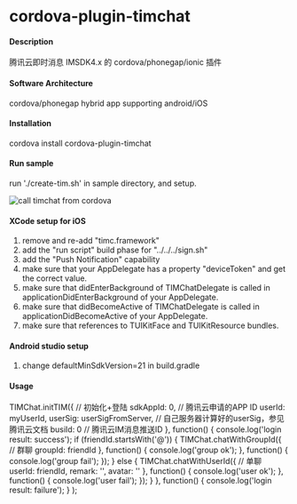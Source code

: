 # cordova-plugin-timchat

#### Description
腾讯云即时消息 IMSDK4.x 的 cordova/phonegap/ionic 插件

#### Software Architecture
cordova/phonegap hybrid app supporting android/iOS

#### Installation
cordova install cordova-plugin-timchat

#### Run sample
run './create-tim.sh' in sample directory, and setup.

![call timchat from cordova](https://meehealth.oss-cn-shanghai.aliyuncs.com/tim/3eyau6.gif "call timchat from cordova")

#### XCode setup for iOS

1. remove and re-add "timc.framework"
2. add the "run script" build phase for "../../../sign.sh"
3. add the "Push Notification" capability
4. make sure that your AppDelegate has a property "deviceToken" and get the correct value.
5. make sure that didEnterBackground of TIMChatDelegate is called in applicationDidEnterBackground of your AppDelegate.
6. make sure that didBecomeActive of TIMChatDelegate is called in applicationDidBecomeActive of your AppDelegate.
7. make sure that references to TUIKitFace and TUIKitResource bundles.

#### Android studio setup 
1. change defaultMinSdkVersion=21 in build.gradle

#### Usage

  TIMChat.initTIM({										// 初始化+登陆
          sdkAppId: 0,								// 腾讯云申请的APP ID
          userId: myUserId,
          userSig: userSigFromServer, // 自己服务器计算好的userSig，参见腾讯云文档
          busiId: 0										// 腾讯云IM消息推送ID
      },
      function() {
          console.log('login result: success');
          if (friendId.startsWith('@')) {
              TIMChat.chatWithGroupId({		// 群聊
                  groupId: friendId
              }, function() { console.log('group ok'); }, function() { console.log('group fail'); });
          } else {
              TIMChat.chatWithUserId({		// 单聊
                  userId: friendId,
                  remark: '',
                  avatar: ''
              }, function() { console.log('user ok'); }, function() { console.log('user fail'); });
          }
      },
      function() { console.log('login result: failure'); }
  );
